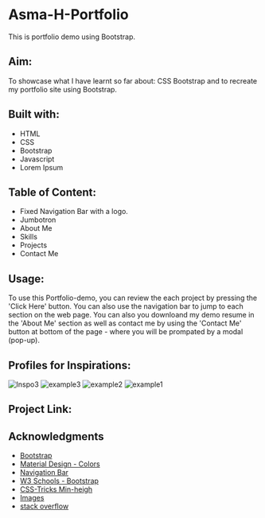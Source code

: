 # Asma-H-Portfolio

This is portfolio demo using Bootstrap.

## Aim:
To showcase what I have learnt so far about: CSS Bootstrap and to recreate my portfolio site using Bootstrap.

## Built with:
* HTML
* CSS
* Bootstrap
* Javascript
* Lorem Ipsum


## Table of Content:
* Fixed Navigation Bar with a logo.
* Jumbotron 
* About Me
* Skills
* Projects
* Contact Me

## Usage:
To use this Portfolio-demo, you can review the each project by  pressing the 'Click Here' button. You can also use the navigation bar to jump to each section on the web page. You can also  you  downloand my demo resume in the 'About Me' section as well as contact me by using the 'Contact Me' button at bottom of the page - where you will be prompated by a modal (pop-up).

## Profiles for Inspirations:
![Inspo3](https://user-images.githubusercontent.com/97250633/223317676-38237324-7ef1-421a-b85c-541bad329e7b.png)
![example3](https://user-images.githubusercontent.com/97250633/223317677-7bf155ff-e226-44cc-9040-1bebf62fefb6.png)
![example2](https://user-images.githubusercontent.com/97250633/223317678-166e0a0a-092b-4b89-9d53-5633ccd4b506.png)
![example1](https://user-images.githubusercontent.com/97250633/223317679-70e4fd04-9040-4e6e-9d93-ea74a1c3e716.png)

## Project Link:


## Acknowledgments
* [Bootstrap](https://getbootstrap.com/docs/4.1/getting-started/introduction/)
* [Material Design - Colors](https://m2.material.io/design/color/the-color-system.html#tools-for-picking-colors)
* [Navigation Bar](https://www.geeksforgeeks.org/how-to-change-navigation-bar-color-in-bootstrap/)
* [W3 Schools - Bootstrap](https://www.w3schools.com/bootstrap/bootstrap_scrollspy.asp)
* [CSS-Tricks Min-heigh](https://css-tricks.com/almanac/properties/m/min-height/)
* [Images](https://unsplash.com/)
* [stack overflow](https://stackoverflow.com/)


